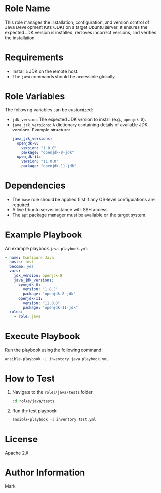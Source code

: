 # Role Name

This role manages the installation, configuration, and version control of Java Development Kits (JDK) on a target Ubuntu server. It ensures the expected JDK version is installed, removes incorrect versions, and verifies the installation.

# Requirements

- Install a JDK on the remote host.
- The `java` commands should be accessible globally.

# Role Variables

The following variables can be customized:

- `jdk_version`: The expected JDK version to install (e.g., `openjdk-8`).
- `java_jdk_versions`: A dictionary containing details of available JDK versions. Example structure:
  ```yaml
  java_jdk_versions:
    openjdk-8:
      version: "1.8.0"
      package: "openjdk-8-jdk"
    openjdk-11:
      version: "11.0.0"
      package: "openjdk-11-jdk"
  ```

# Dependencies

- The `base` role should be applied first if any OS-level configurations are required.
- A live Ubuntu server instance with SSH access.
- The `apt` package manager must be available on the target system.

# Example Playbook
An example playbook `java-playbook.yml`:
```yaml
- name: Configure Java
  hosts: test
  become: yes
  vars:
    jdk_version: openjdk-8
    java_jdk_versions:
      openjdk-8:
        version: "1.8.0"
        package: "openjdk-8-jdk"
      openjdk-11:
        version: "11.0.0"
        package: "openjdk-11-jdk"
  roles:
    - role: java
```

# Execute Playbook

Run the playbook using the following command:
```bash
ansible-playbook -i inventory java-playbook.yml
```

# How to Test

1. Navigate to the `roles/java/tests` folder
    ```bash
    cd roles/java/tests
    ```
2. Run the test playbook:
    ```bash
    ansible-playbook -i inventory test.yml
    ```

# License

Apache 2.0

# Author Information

Mark